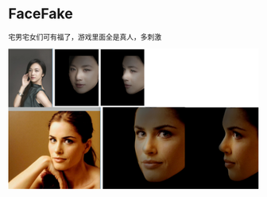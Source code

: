 # FaceFake
宅男宅女们可有福了，游戏里面全是真人，多刺激

![Screenshot](https://github.com/gituser1024/facefake/blob/master/facefake.png)
